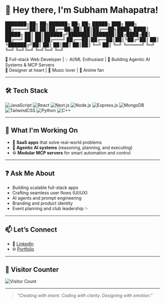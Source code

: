 # 👋 Hey there, I'm Subham Mahapatra!

███████╗██╗ ██╗██████╗ ██╗ ██╗ █████╗ ███╗ ███╗
██╔════╝██║ ██║██╔══██╗██║ ██║██╔══██╗████╗ ████║
█████╗ ██║ ██║██████╔╝███████║███████║██╔████╔██║
██╔══╝ ██║ ██║██╔═══╝ ██╔══██║██╔══██║██║╚██╔╝██║
██║ ╚██████╔╝██║ ██║ ██║██║ ██║██║ ╚═╝ ██║
╚═╝ ╚═════╝ ╚═╝ ╚═╝ ╚═╝╚═╝ ╚═╝╚═╝ ╚═╝

🎯 Full-stack Web Developer | 💡 AI/ML Enthusiast | 🧠 Building Agentic AI Systems & MCP Servers  
🎨 Designer at heart | 🎵 Music lover | 🌸 Anime fan  

---

## 🛠️ Tech Stack  
![JavaScript](https://img.shields.io/badge/-JavaScript-F7DF1E?style=flat&logo=javascript&logoColor=000)
![React](https://img.shields.io/badge/-React-61DAFB?style=flat&logo=react&logoColor=000)
![Next.js](https://img.shields.io/badge/-Next.js-000?style=flat&logo=next.js)
![Node.js](https://img.shields.io/badge/-Node.js-339933?style=flat&logo=node.js&logoColor=fff)
![Express.js](https://img.shields.io/badge/-Express.js-000?style=flat&logo=express)
![MongoDB](https://img.shields.io/badge/-MongoDB-47A248?style=flat&logo=mongodb&logoColor=fff)
![TailwindCSS](https://img.shields.io/badge/-TailwindCSS-38B2AC?style=flat&logo=tailwind-css&logoColor=fff)
![Python](https://img.shields.io/badge/-Python-3776AB?style=flat&logo=python&logoColor=fff)
![C++](https://img.shields.io/badge/-C++-00599C?style=flat&logo=c%2b%2b&logoColor=fff)

---

## 🚀 What I'm Working On  
- 🚧 **SaaS apps** that solve real-world problems  
- 🤖 **Agentic AI systems** (reasoning, planning, and executing)  
- ⚙️ **Modular MCP servers** for smart automation and control  

---

## ❓ Ask Me About  
- Building scalable full-stack apps  
- Crafting seamless user flows (UI/UX)  
- AI agents and prompt engineering  
- Branding and product identity  
- Event planning and club leadership ✨  

---

## 📫 Let’s Connect  
- 🔗 [LinkedIn](https://www.linkedin.com/in/subham-mahapatra-27380b205/)  
- 🌐 [Portfolio](https://the-portfolio-eight.vercel.app/)  

---

## 👀 Visitor Counter  
![Visitor Count](https://komarev.com/ghpvc/?username=subhammahapatra&color=blue)

---

> *"Creating with intent. Coding with clarity. Designing with emotion."*
